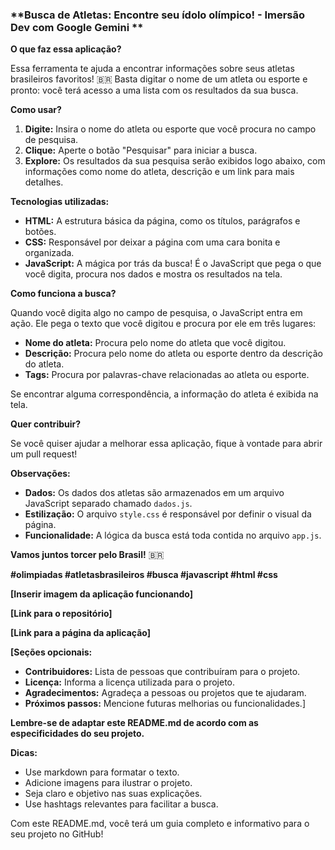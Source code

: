 ### **Busca de Atletas: Encontre seu ídolo olímpico! - Imersão Dev com Google Gemini ** 

**O que faz essa aplicação?**

Essa ferramenta te ajuda a encontrar informações sobre seus atletas brasileiros favoritos! 🇧🇷 Basta digitar o nome de um atleta ou esporte e pronto: você terá acesso a uma lista com os resultados da sua busca. 

**Como usar?**

1. **Digite:** Insira o nome do atleta ou esporte que você procura no campo de pesquisa.
2. **Clique:** Aperte o botão "Pesquisar" para iniciar a busca.
3. **Explore:** Os resultados da sua pesquisa serão exibidos logo abaixo, com informações como nome do atleta, descrição e um link para mais detalhes.

**Tecnologias utilizadas:**

* **HTML:** A estrutura básica da página, como os títulos, parágrafos e botões.
* **CSS:** Responsável por deixar a página com uma cara bonita e organizada.
* **JavaScript:** A mágica por trás da busca! É o JavaScript que pega o que você digita, procura nos dados e mostra os resultados na tela.

**Como funciona a busca?**

Quando você digita algo no campo de pesquisa, o JavaScript entra em ação. Ele pega o texto que você digitou e procura por ele em três lugares:

* **Nome do atleta:** Procura pelo nome do atleta que você digitou.
* **Descrição:** Procura pelo nome do atleta ou esporte dentro da descrição do atleta.
* **Tags:** Procura por palavras-chave relacionadas ao atleta ou esporte.

Se encontrar alguma correspondência, a informação do atleta é exibida na tela.

**Quer contribuir?**

Se você quiser ajudar a melhorar essa aplicação, fique à vontade para abrir um pull request! 

**Observações:**

* **Dados:** Os dados dos atletas são armazenados em um arquivo JavaScript separado chamado `dados.js`.
* **Estilização:** O arquivo `style.css` é responsável por definir o visual da página.
* **Funcionalidade:** A lógica da busca está toda contida no arquivo `app.js`.

**Vamos juntos torcer pelo Brasil!** 🇧🇷

**#olimpiadas #atletasbrasileiros #busca #javascript #html #css**

**[Inserir imagem da aplicação funcionando]**

**[Link para o repositório]**

**[Link para a página da aplicação]**

**[Seções opcionais:**
* **Contribuidores:** Lista de pessoas que contribuíram para o projeto.
* **Licença:** Informa a licença utilizada para o projeto.
* **Agradecimentos:** Agradeça a pessoas ou projetos que te ajudaram.
* **Próximos passos:** Mencione futuras melhorias ou funcionalidades.]

**Lembre-se de adaptar este README.md de acordo com as especificidades do seu projeto.** 

**Dicas:**

* Use markdown para formatar o texto.
* Adicione imagens para ilustrar o projeto.
* Seja claro e objetivo nas suas explicações.
* Use hashtags relevantes para facilitar a busca.

Com este README.md, você terá um guia completo e informativo para o seu projeto no GitHub!
